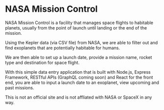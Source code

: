 # NASA Mission Control

NASA Mission Control is a facility that manages space flights to habitable planets, usually from the point of launch until landing or the end of the mission. 

Using the Kepler data (via CSV file) from NASA, we are able to filter out and find exoplanets that are potentially habitable for humans. 

We are then able to set up a launch date, provide a mission name, rocket type and destination for space flight. 

With this simple data entry application that is built with Node.js, Express Framework, RESTful APIs (GraphQL coming soon) and React for the front end, you are able to input a launch date to an exoplanet, view upcoming and past missions. 

This is not an official site and is not affliated with NASA or SpaceX in any way.

